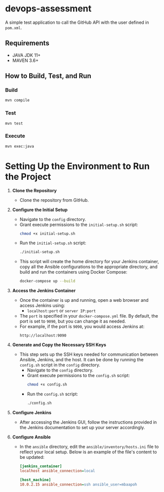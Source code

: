 
# devops-assessment

A simple test application to call the GitHub API with the user defined in `pom.xml`.

## Requirements

- JAVA JDK 11+
- MAVEN 3.6+

## How to Build, Test, and Run

### Build

```bash
mvn compile
```

### Test

```bash
mvn test
```

### Execute

```bash
mvn exec:java
```

# Setting Up the Environment to Run the Project

1. **Clone the Repository**
   - Clone the repository from GitHub.

2. **Configure the Initial Setup**
   - Navigate to the `config` directory.
   - Grant execute permissions to the `initial-setup.sh` script:
     ```bash
     chmod +x initial-setup.sh
     ```
   - Run the `initial-setup.sh` script:
     ```bash
     ./initial-setup.sh
     ```
   - This script will create the home directory for your Jenkins container, copy all the Ansible configurations to the appropriate directory, and build and run the containers using Docker Compose:
     ```bash
     docker-compose up --build
     ```

3. **Access the Jenkins Container**
   - Once the container is up and running, open a web browser and access Jenkins using:
     - `localhost:port` or `server IP:port`
   - The `port` is specified in your `docker-compose.yml` file. By default, the port is set to `9090`, but you can change it as needed.
   - For example, if the port is `9090`, you would access Jenkins at:
     ```
     http://localhost:9090
     ```

4. **Generate and Copy the Necessary SSH Keys**
   - This step sets up the SSH keys needed for communication between Ansible, Jenkins, and the host. It can be done by running the `config.sh` script in the `config` directory.
     - Navigate to the `config` directory.
     - Grant execute permissions to the `config.sh` script:
       ```bash
       chmod +x config.sh
       ```
     - Run the `config.sh` script:
       ```bash
       ./config.sh
       ```

5. **Configure Jenkins**
   - After accessing the Jenkins GUI, follow the instructions provided in the Jenkins documentation to set up your server accordingly.

6. **Configure Ansible**
   - In the `ansible` directory, edit the `ansible/inventory/hosts.ini` file to reflect your local setup. Below is an example of the file's content to be updated:
     ```ini
     [jenkins_container]
     localhost ansible_connection=local

     [host_machine]
     10.0.2.15 ansible_connection=ssh ansible_user=mbaapoh
     ```
